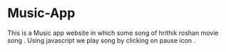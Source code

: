 # Music-App
This is a Music app website in which some song of hrithik roshan movie song .
Using javascript we play song by clicking on pause icon .
